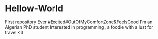 # Hellow-World
First repository Ever #Excited#OutOfMyComfortZone&amp;FeelsGood
I'm an Algerian PhD student Interested in programming , a foodie with a lust for travel <3
